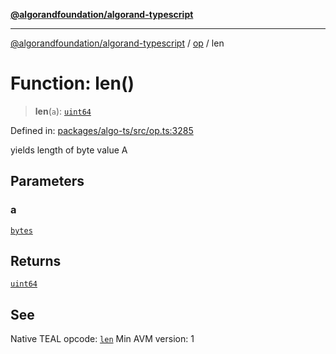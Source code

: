 [**@algorandfoundation/algorand-typescript**](../../../README.md)

***

[@algorandfoundation/algorand-typescript](../../../README.md) / [op](../README.md) / len

# Function: len()

> **len**(`a`): [`uint64`](../../../type-aliases/uint64.md)

Defined in: [packages/algo-ts/src/op.ts:3285](https://github.com/algorandfoundation/puya-ts/blob/5bdb536fcbeffa6fe079b274d09cae785c8fb7b7/packages/algo-ts/src/op.ts#L3285)

yields length of byte value A

## Parameters

### a

[`bytes`](../../../type-aliases/bytes.md)

## Returns

[`uint64`](../../../type-aliases/uint64.md)

## See

Native TEAL opcode: [`len`](https://developer.algorand.org/docs/get-details/dapps/avm/teal/opcodes/v10/#len)
Min AVM version: 1
